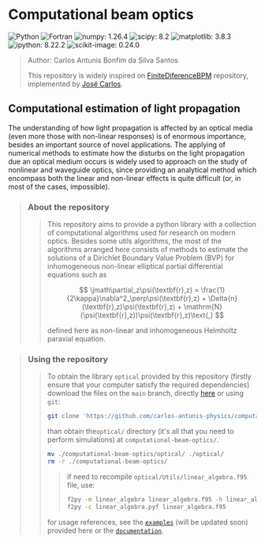 # Computational beam optics

![Python](https://img.shields.io/badge/Python-3572A5?style=plastic)
![Fortran](https://img.shields.io/badge/Fortran-4d41b1?style=plastic)
![numpy: 1.26.4](https://img.shields.io/badge/numpy-1.26.4-green?style=plastic)
![scipy: 8.2](https://img.shields.io/badge/scipy-8.2-green?style=plastic)
![matplotlib: 3.8.3](https://img.shields.io/badge/matplotlib-3.8.3-green?style=plastic)
![ipython: 8.22.2](https://img.shields.io/badge/ipython-8.22.2-green?style=plastic)
![scikit-image: 0.24.0](https://img.shields.io/badge/scikit--image-0.24.0-green?style=plastic)

> Author: Carlos Antunis Bonfim da Silva Santos
>
> This repository is widely inspired on [FiniteDiferenceBPM](https://github.com/Windier/FiniteDifferenceBPM) repository, implemented by [José Carlos](https://github.com/Windier).

## Computational estimation of light propagation

The understanding of how light propagation is affected by an optical media (even more those with non-linear responses) is of enormous importance, besides an important source of novel applications. The applying of numerical methods to estimate how the disturbs on the light propagation due an optical medium occurs is widely used to approach on the study of nonlinear and waveguide optics, since providing an analytical method which encompass both the linear and non-linear effects is quite difficult (or, in most of the cases, impossible).

> ### About the repository
>
> > This repository aims to provide a python library with a collection of computational algorithms used for research on modern optics. Besides some utils algorithms, the most of the algorithms arranged here consists of methods to estimate the solutions of a Dirichlet Boundary Value Problem (BVP) for inhomogeneous non-linear elliptical partial differential equations such as
> >
> > $$
> >     \jmath\partial_z\psi(\textbf{r},z) = \frac{1}{2\kappa}\nabla^2_\perp\psi(\textbf{r},z) + \Delta{n}(\textbf{r},z)\psi(\textbf{r},z) + \mathrm{N}(\psi(\textbf{r},z))\psi(\textbf{r},z)\text{,}
> > $$
> > 
> > defined here as non-linear and inhomogeneous Helmholtz paraxial equation.

> ### Using the repository
>
> > To obtain the library `optical` provided by this repository (firstly ensure that your computer satisfy the required dependencies) download the files on the `main` branch, directly [here](https://github.com/carlos-antunis-physics/computational-beam-optics/archive/refs/heads/main.zip) or using `git`:
> >
> > ```bash
> > git clone 'https://github.com/carlos-antunis-physics/computational-beam-optics.git'
> > ```
> >
> > than obtain the`optical/` directory (it's all that you need to perform simulations) at `computational-beam-optics/`.
> >
> > ```bash
> > mv ./computational-beam-optics/optical/ ./optical/
> > rm -r ./computational-beam-optics/
> > ```
> >
> > > if need to recompile `optical/Utils/linear_algebra.f95` file, use:
> > >
> > > ```bash
> > > f2py -m linear_algebra linear_algebra.f95 -h linear_algebra.pyf --overwrite-signature
> > > f2py -c linear_algebra.pyf linear_algebra.f95
> > > ```
> >
> > for usage references, see the [`examples`](./examples/) (will be updated soon) provided here or the [`documentation`](./documentation.md).

